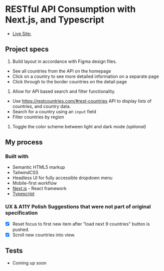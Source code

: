 # RESTful API Consumption with Next.js, and Typescript

- [Live Site: ](https://somecallmejosh-rest-maps.netlify.app/)

## Project specs
1. Build layout in accordance with Figma design files.
  - See all countries from the API on the homepage
  - Click on a country to see more detailed information on a separate page
  - Click through to the border countries on the detail page
1. Allow for API based search and filter functionality.
  - Use https://restcountries.com/#rest-countries API to display lists of countries, and country data.
  - Search for a country using an `input` field
  - Filter countries by region
1. Toggle the color scheme between light and dark mode *(optional)*

## My process

### Built with

- Semantic HTML5 markup
- TailwindCSS
- Headless UI for fully accessible dropdown menu
- Mobile-first workflow
- [Next.js](https://nextjs.org/) - React framework
- [Typescript](https://www.typescriptlang.org/)

### UX & A11Y Polish Suggestions that were not part of original specification
- [x] Reset focus to first new item after "load next 9 countries" button is pushed.
- [x] Scroll new countries into view.

## Tests
- Coming up soon
